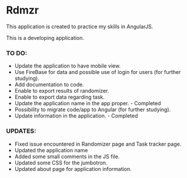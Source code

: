 # Rdmzr
This application is created to practice my skills in AngularJS.

This is a developing application.

### TO DO:

* Update the application to have mobile view.
* Use FireBase for data and possible use of login for users (for further studying).
* Add documentation to code.
* Enable to export results of randomizer.
* Enable to export data regarding task.
* Update the application name in the app proper. - Completed
* Possibility to migrate code/app to Angular (for further studying).
* Update information in the application. - Completed

### UPDATES:

* Fixed issue encountered in Randomizer page and Task tracker page.
* Updated the application name
* Added some small comments in the JS file.
* Updated some CSS for the jumbotron.
* Updated about page for application information.
